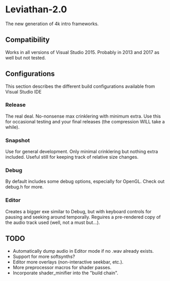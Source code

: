 # Leviathan-2.0
The new generation of 4k intro frameworks.

## Compatibility
Works in all versions of Visual Studio 2015. Probably in 2013 and 2017 as well but not tested.

## Configurations
This section describes the different build configurations available from Visual Studio IDE
### Release
The real deal. No-nonsense max crinklering with minimum extra. Use this for occasional testing and your final releases (the compression WILL take a while).
### Snapshot
Use for general development. Only minimal crinklering but nothing extra included. Useful still for keeping track of relative size changes.
### Debug
By default includes some debug options, especially for OpenGL. Check out debug.h for more.
### Editor
Creates a bigger exe similar to Debug, but with keyboard controls for pausing and seeking around temporally. Reguires a pre-rendered copy of the audio track used (well, not a must but...).

## TODO
* Automatically dump audio in Editor mode if no .wav already exists.
* Support for more softsynths?
* Editor more overlays (non-interactive seekbar, etc.).
* More preprocessor macros for shader passes.
* Incorporate shader_minifier into the "build chain".
